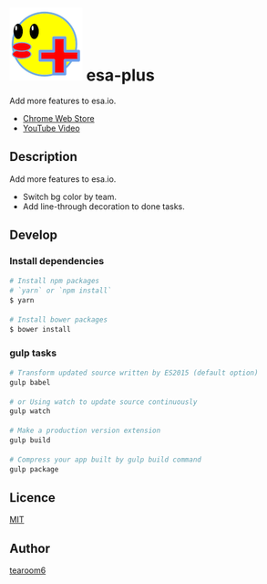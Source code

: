 # ![icon](./app/images/icon-128.png) esa-plus

Add more features to esa.io.

- [Chrome Web Store](https://chrome.google.com/webstore/detail/esa-plus/mamfaeimjhohmgiijfdhbdonbdmpeofc)
- [YouTube Video](https://youtu.be/X7MXNGfU7zw)


## Description

Add more features to esa.io.

- Switch bg color by team.
- Add line-through decoration to done tasks.


## Develop

### Install dependencies

```sh
# Install npm packages
# `yarn` or `npm install`
$ yarn

# Install bower packages
$ bower install
```

### gulp tasks

```sh
# Transform updated source written by ES2015 (default option)
gulp babel

# or Using watch to update source continuously
gulp watch

# Make a production version extension
gulp build

# Compress your app built by gulp build command
gulp package
```


## Licence

[MIT](https://github.com/tearoom6/esa-plus/blob/master/LICENSE)

## Author

[tearoom6](https://github.com/tearoom6)

